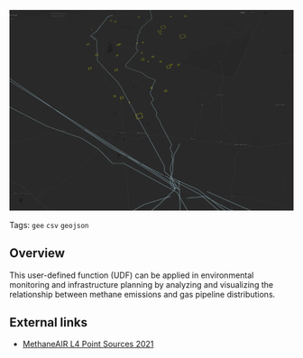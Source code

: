 <!--fused:preview-->
<p align="center"><img src="https://raw.githubusercontent.com/fusedio/udfs/main/community/yashbit/biogas_transportation/fused-screenshot-biogas_transportation_copy.png" width="600" alt="UDF preview image"></p>

<!--fused:tags-->
Tags: `gee` `csv` `geojson`

<!--fused:readme-->
## Overview

This user-defined function (UDF) can be applied in environmental monitoring and infrastructure planning by analyzing and visualizing the relationship between methane emissions and gas pipeline distributions.

## External links

- [MethaneAIR L4 Point Sources 2021](https://developers.google.com/earth-engine/datasets/catalog/EDF_MethaneSAT_MethaneAIR_methaneair-L4point-2021)
